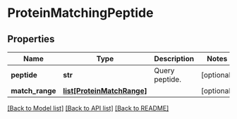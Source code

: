 # ProteinMatchingPeptide

## Properties
Name | Type | Description | Notes
------------ | ------------- | ------------- | -------------
**peptide** | **str** | Query peptide. | [optional] 
**match_range** | [**list[ProteinMatchRange]**](ProteinMatchRange.md) |  | [optional] 

[[Back to Model list]](../README.md#documentation-for-models) [[Back to API list]](../README.md#documentation-for-api-endpoints) [[Back to README]](../README.md)


